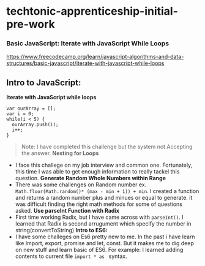 
# techtonic-apprenticeship-initial-pre-work

### Basic JavaScript: Iterate with JavaScript While Loops
https://www.freecodecamp.org/learn/javascript-algorithms-and-data-structures/basic-javascript/iterate-with-javascript-while-loops

## Intro to JavaScript: 
**Iterate with JavaScript while loops**
```
var ourArray = [];
var i = 0;
while(i < 5) {
  ourArray.push(i);
  i++;
}
``` 
> Note: I have completed this challenge but the system not Accepting the answer.
**Nesting for Loops**
- I face this challege on my job interview and common one. Fortunately, this time I was able to get enough information to really tackel this question.
**Generate Random Whole Numbers within Range**
- There was some challenges on Random number ex. ```Math.floor(Math.random()* (max - min + 1)) + min```. I created a function and returns a random number plus and minues or equal to generate. it was difficult finding the right math methods for some of questions asked. 
**Use parseInt Function with Radix**
- First time working Radix, but I have came across with ```parseInt()```. I learned that Radix is second arrugument which specify the number in string(convertToString)
**Intro to ES6:**
- I have some challeges on Es6 pretty new to me. In the past i have learn like Import, export, promise and let, const. 
  But it makes me to dig deep on new stuff and learn basic of ES6. For example: I learned adding contents to current file ```import * as ``` syntax.

  
